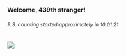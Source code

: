 #### Welcome, 439th stranger!

###### <sup>P.S. counting started approximately in 10.01.21</sup>

<img src="https://kraftwerk28.pp.ua/vcnt.png"></img>

